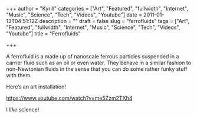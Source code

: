 +++
author = "Kyrill"
categories = ["Art", "Featured", "fullwidth", "Internet", "Music", "Science", "Tech", "Videos", "Youtube"]
date = 2011-01-13T04:51:12Z
description = ""
draft = false
slug = "ferrofluids"
tags = ["Art", "Featured", "fullwidth", "Internet", "Music", "Science", "Tech", "Videos", "Youtube"]
title = "Ferrofluids"

+++


A ferrofluid is a made up of nanoscale ferrous particles suspended in a carrier fluid such as an oil or even water. They behave in a similar fashion to non-Newtonian fluids in the sense that you can do some rather funky stuff with them.

Here’s an art installation!

https://www.youtube.com/watch?v=me5Zzm2TXh4

I *like* science!


